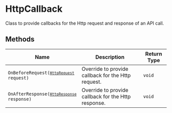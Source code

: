 
# HttpCallback

Class to provide callbacks for the Http request and response of an API call.

## Methods

| Name | Description | Return Type |
|  --- | --- | --- |
| <code>OnBeforeRequest([`HttpRequest`](../doc/http-request.md) request)</code> | Override to provide callback for the Http request. | `void` |
| <code>OnAfterResponse([`HttpResponse`](../doc/http-response.md) response)</code> | Override to provide callback for the Http response. | `void` |


